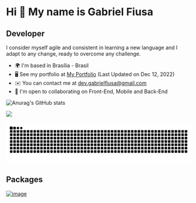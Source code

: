 Hi 👋 My name is Gabriel Fiusa
==============================

Developer
--------------------
 
 I consider myself agile and consistent in learning a new language and I adapt to any change, ready to overcome any challenge.
* 🌍  I'm based in Brasília - Brasil
* 🖥️  See my portfolio at [My Portfolio](http://portfolio-gabriellarthur.vercel.app) (Last Updated on Dec 12, 2022)
* ✉️  You can contact me at [dev.gabrielfiusa@gmail.com](mailto:dev.gabrielfiusa@gmail.com)
* 🤝  I'm open to collaborating on Front-End, Mobile and Back-End

![Anurag's GitHub stats](https://github-readme-stats.vercel.app/api?username=gabriellarthur&show_icons=true&theme=dark)


<a href="https://www.github.com/GabriellArthur" target="_blank" rel="noreferrer"><img
src="https://img.shields.io/github/followers/GabriellArthur?logo=github&style=for-the-badge&color=0891b2&labelColor=1c1917" /></a>


<img src="https://raw.githubusercontent.com/gabriellarthur/gabriellarthur/output/snake.svg" alt="Snake animation" />

## Packages
[![image](https://github.com/user-attachments/assets/93633dc0-eb99-4e64-87b3-419a0305d9eb)](https://pub.dev/packages/flutter_masked_text3)
